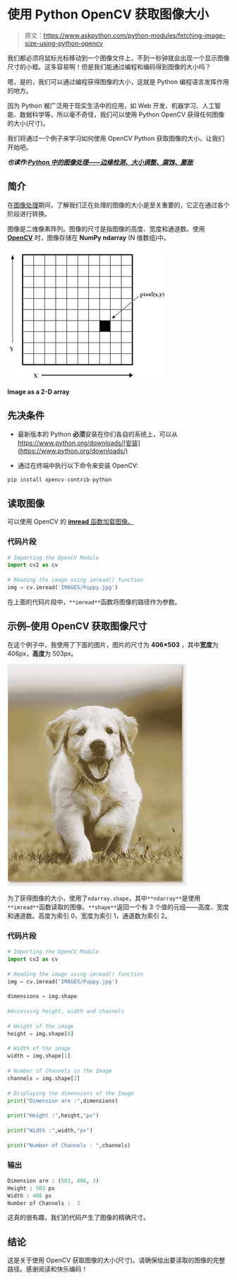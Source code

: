 # 使用 Python OpenCV 获取图像大小

> 原文：<https://www.askpython.com/python-modules/fetching-image-size-using-python-opencv>

我们都必须将鼠标光标移动到一个图像文件上，不到一秒钟就会出现一个显示图像尺寸的小框。这多容易啊！但是我们能通过编程和编码得到图像的大小吗？

嗯，是的，我们可以通过编程获得图像的大小，这就是 Python 编程语言发挥作用的地方。

因为 Python 被广泛用于现实生活中的应用，如 Web 开发、机器学习、人工智能、数据科学等，所以毫不奇怪，我们可以使用 Python OpenCV 获得任何图像的大小(尺寸)。

我们将通过一个例子来学习如何使用 OpenCV Python 获取图像的大小。让我们开始吧。

***也读作:[Python 中的图像处理——边缘检测、大小调整、腐蚀、膨胀](https://www.askpython.com/python/examples/image-processing-in-python)***

## **简介**

在[图像处理](https://www.askpython.com/python/examples/image-processing-in-python)期间，了解我们正在处理的图像的大小是至关重要的，它正在通过各个阶段进行转换。

图像是二维像素阵列。图像的尺寸是指图像的高度、宽度和通道数。使用 **[OpenCV](https://www.askpython.com/python-modules/opencv-imwrite)** 时，图像存储在 **NumPy ndarray** (N 维数组)中。

![Image as 2-D Array](img/8694e2bd231445160d7485eaaacf1313.png)

**Image as a 2-D array**

## **先决条件**

*   最新版本的 Python **必须**安装在你们各自的系统上，可以从 https://www.python.org/downloads/[安装](https://www.python.org/downloads/)

*   通过在终端中执行以下命令来安装 OpenCV:

```py
pip install opencv-contrib-python

```

## **读取图像**

可以使用 OpenCV 的 [**imread** 函数加载图像。](https://www.askpython.com/python-modules/python-imread-opencv)

### 代码片段

```py
# Importing the OpenCV Module
import cv2 as cv

# Reading the image using imread() function
img = cv.imread('IMAGES/Puppy.jpg')

```

在上面的代码片段中，`**imread**`函数将图像的路径作为参数。

## **示例–使用 OpenCV** 获取图像尺寸

在这个例子中，我使用了下面的图片，图片的尺寸为 **406×503** ，其中**宽度**为 406px，**高度**为 503px。

![Puppy](img/f4faec1f1e1526f20075f8ea5f79e1d9.png)

为了获得图像的大小，使用了`ndarray.shape`，其中`**ndarray**`是使用`**imread**`函数读取的图像。`**shape**`返回一个有 3 个值的元组——高度、宽度和通道数。高度为索引 0，宽度为索引 1，通道数为索引 2。

### 代码片段

```py
# Importing the OpenCV Module
import cv2 as cv

# Reading the image using imread() function
img = cv.imread('IMAGES/Puppy.jpg')

dimensions = img.shape

#Accessing height, width and channels

# Height of the image
height = img.shape[0]

# Width of the image
width = img.shape[1]

# Number of Channels in the Image
channels = img.shape[2]

# Displaying the dimensions of the Image
print("Dimension are :",dimensions)

print("Height :",height,"px")

print("Width :",width,"px")

print("Number of Channels : ",channels)

```

### 输出

```py
Dimension are : (503, 406, 3)
Height : 503 px
Width : 406 px
Number of Channels :  3

```

这真的很有趣，我们的代码产生了图像的精确尺寸。

## **结论**

这是关于使用 OpenCV 获取图像的大小(尺寸)。请确保给出要读取的图像的完整路径。感谢阅读和快乐编码！